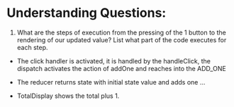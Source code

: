 # Understanding Questions:
1. What are the steps of execution from the pressing of the 1 button to the rendering of our updated value? List what part of the code executes for each step.
*  The click handler is activated, it is handled by the handleClick, the dispatch activates the action of addOne and reaches into the ADD_ONE
*  The reducer returns state with initial state value and adds one
...

* TotalDisplay shows the total plus 1.
